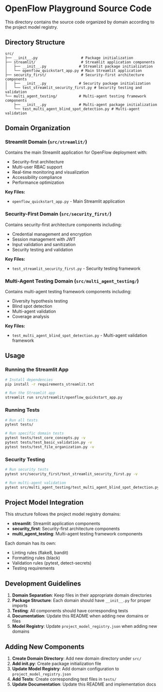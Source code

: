 # OpenFlow Playground Source Code

This directory contains the source code organized by domain according to the project model registry.

## Directory Structure

```
src/
├── __init__.py                    # Package initialization
├── streamlit/                     # Streamlit application components
│   ├── __init__.py               # Streamlit package initialization
│   └── openflow_quickstart_app.py # Main Streamlit application
├── security_first/                # Security-first architecture components
│   ├── __init__.py               # Security package initialization
│   └── test_streamlit_security_first.py # Security testing and validation
└── multi_agent_testing/          # Multi-agent testing framework components
    ├── __init__.py               # Multi-agent package initialization
    └── test_multi_agent_blind_spot_detection.py # Multi-agent validation
```

## Domain Organization

### Streamlit Domain (`src/streamlit/`)
Contains the main Streamlit application for OpenFlow deployment with:
- Security-first architecture
- Multi-user RBAC support
- Real-time monitoring and visualization
- Accessibility compliance
- Performance optimization

**Key Files:**
- `openflow_quickstart_app.py` - Main Streamlit application

### Security-First Domain (`src/security_first/`)
Contains security-first architecture components including:
- Credential management and encryption
- Session management with JWT
- Input validation and sanitization
- Security testing and validation

**Key Files:**
- `test_streamlit_security_first.py` - Security testing framework

### Multi-Agent Testing Domain (`src/multi_agent_testing/`)
Contains multi-agent testing framework components including:
- Diversity hypothesis testing
- Blind spot detection
- Multi-agent validation
- Coverage analysis

**Key Files:**
- `test_multi_agent_blind_spot_detection.py` - Multi-agent validation framework

## Usage

### Running the Streamlit App
```bash
# Install dependencies
pip install -r requirements_streamlit.txt

# Run the Streamlit app
streamlit run src/streamlit/openflow_quickstart_app.py
```

### Running Tests
```bash
# Run all tests
pytest tests/

# Run specific domain tests
pytest tests/test_core_concepts.py -v
pytest tests/test_basic_validation.py -v
pytest tests/test_file_organization.py -v
```

### Security Testing
```bash
# Run security tests
pytest src/security_first/test_streamlit_security_first.py -v

# Run multi-agent validation
pytest src/multi_agent_testing/test_multi_agent_blind_spot_detection.py -v
```

## Project Model Integration

This structure follows the project model registry domains:
- **streamlit**: Streamlit application components
- **security_first**: Security-first architecture components  
- **multi_agent_testing**: Multi-agent testing framework components

Each domain has its own:
- Linting rules (flake8, bandit)
- Formatting rules (black)
- Validation rules (pytest, detect-secrets)
- Testing requirements

## Development Guidelines

1. **Domain Separation**: Keep files in their appropriate domain directories
2. **Package Structure**: Each domain should have `__init__.py` for proper imports
3. **Testing**: All components should have corresponding tests
4. **Documentation**: Update this README when adding new domains or files
5. **Model Registry**: Update `project_model_registry.json` when adding new domains

## Adding New Components

1. **Create Domain Directory**: Add new domain directory under `src/`
2. **Add __init__.py**: Create package initialization file
3. **Update Model Registry**: Add domain configuration to `project_model_registry.json`
4. **Add Tests**: Create corresponding test files in `tests/`
5. **Update Documentation**: Update this README and implementation docs 
